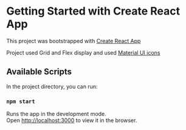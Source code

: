 # Getting Started with Create React App

This project was bootstrapped with [Create React App](https://github.com/facebook/create-react-app)

Project used Grid and Flex display and used [Material UI icons](https://material-ui.com/)


## Available Scripts

In the project directory, you can run:

### `npm start`

Runs the app in the development mode.\
Open [http://localhost:3000](http://localhost:3000) to view it in the browser.


